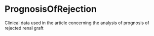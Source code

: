 # PrognosisOfRejection
Clinical data used in the article concerning the analysis of prognosis of rejected renal graft
